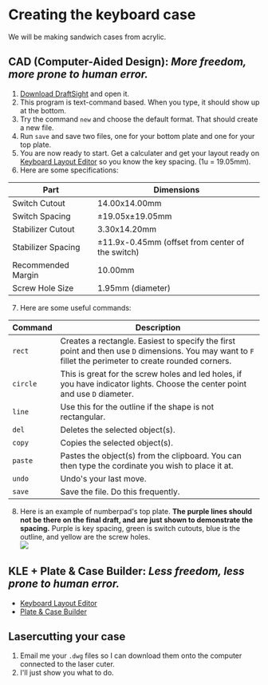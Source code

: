 # Creating the keyboard case
We will be making sandwich cases from acrylic.
## CAD (Computer-Aided Design): _More freedom, more prone to human error._
1. [Download DraftSight](https://www.3ds.com/products-services/draftsight-cad-software/free-download/) and open it.
2. This program is text-command based. When you type, it should show up at the bottom.
3. Try the command `new` and choose the default format. That should create a new file.
4. Run `save` and save two files, one for your bottom plate and one for your top plate.
5. You are now ready to start. Get a calculater and get your layout ready on [Keyboard Layout Editor](http://www.keyboard-layout-editor.com/) so you know the key spacing. (1u = 19.05mm).
6. Here are some specifications:

Part | Dimensions
--- | ---
Switch Cutout | 14.00x14.00mm
Switch Spacing | ±19.05x±19.05mm
Stabilizer Cutout | 3.30x14.20mm
Stabilizer Spacing | ±11.9x-0.45mm (offset from center of the switch)
Recommended Margin | 10.00mm
Screw Hole Size | 1.95mm (diameter)

7. Here are some useful commands:

Command | Description
--- | ---
`rect` | Creates a rectangle. Easiest to specify the first point and then use `D` dimensions. You may want to `F` fillet the perimeter to create rounded corners. 
`circle` | This is great for the screw holes and led holes, if you have indicator lights. Choose the center point and use `D` diameter.
`line` | Use this for the outline if the shape is not rectangular.
`del` | Deletes the selected object(s).
`copy` | Copies the selected object(s).
`paste` | Pastes the object(s) from the clipboard. You can then type the cordinate you wish to place it at.
`undo` | Undo's your last move.
`save` | Save the file. Do this frequently.

8. Here is an example of numberpad's top plate. **The purple lines should not be there on the final draft, and are just shown to demonstrate the spacing.** Purple is key spacing, green is switch cutouts, blue is the outline, and yellow are the screw holes.   
![](https://i.imgur.com/VmsCzrA.png)
## KLE + Plate & Case Builder: _Less freedom, less prone to human error._   
* [Keyboard Layout Editor](http://www.keyboard-layout-editor.com/)   
* [Plate & Case Builder](http://builder.swillkb.com/)
## Lasercutting your case
1. Email me your `.dwg` files so I can download them onto the computer connected to the laser cuter.
2. I'll just show you what to do.